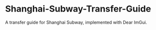 # Shanghai-Subway-Transfer-Guide
 A transfer guide for Shanghai Subway, implemented with Dear ImGui.
